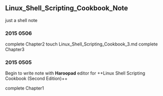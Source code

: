 ## Linux_Shell_Scripting_Cookbook_Note
just a shell note

### 2015 0506
complete Chapter2
touch Linux_Shell_Scripting_Cookbook_3.md
complete Chapter3

### 2015 0505
Begin to write note with **Haroopad** editor for ++Linux Shell Scripting Cookbook (Second Edition)++

complete Chapter1

